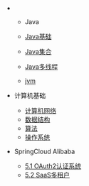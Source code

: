 
* * Java

  * [Java基础](./docs/2.1面试题总结-Java基础.md)
  * [Java集合](./docs/2.2Java集合.md)
  * [Java多线程](./docs/2.3Java多线程.md)
  * [jvm](./docs/2.4jvm.md)

* 计算机基础

  * [计算机网络](./docs/3.1计算机网络.md)
  * [数据结构](./docs/3.2数据结构.md)
  * [算法](./docs/3.3算法.md)
  * [操作系统](./docs/3.4操作系统.md)

* SpringCloud Alibaba

  * [5.1 OAuth2认证系统](./docs/cloud-alibaba/5-1-oauth2.md)
  * [5.2 SaaS多租户](./docs/cloud-alibaba/5-2-tenant.md)


